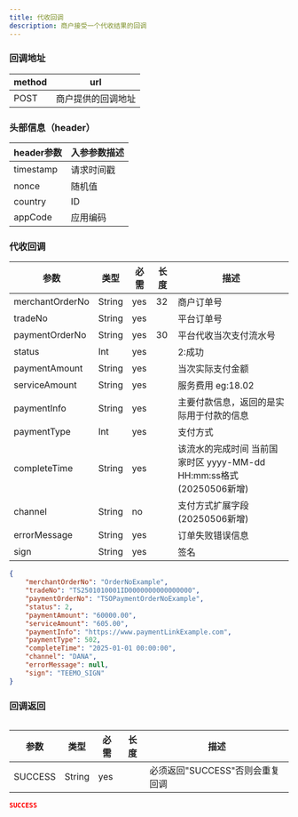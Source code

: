 ```yaml
---
title: 代收回调
description: 商户接受一个代收结果的回调
---
```


### 回调地址

| method | url                |
| ------ | ------------------ |
| POST   | 商户提供的回调地址 |


### 头部信息（header）

| header参数 | 入参参数描述 |
|----------|--------|
| timestamp | 请求时间戳  |
| nonce    | 随机值    |
| country  | ID     |
| appCode  | 应用编码   |

### 代收回调

| 参数              | 类型   | 必需 | 长度  | 描述                                               |
|-----------------| ------ | ---- |-----|--------------------------------------------------|
| merchantOrderNo | String | yes  | 32  | 商户订单号                                            |
| tradeNo         | String | yes  |     | 平台订单号                                            |
| paymentOrderNo  | String | yes  | 30  | 平台代收当次支付流水号                                      |
| status          | Int | yes  |     | 2:成功                                             |
| paymentAmount   | String | yes   |     | 当次实际支付金额                                         |
| serviceAmount   | String | yes   |     | 服务费用  eg:18.02                                   |
| paymentInfo     | String | yes   |     | 主要付款信息，返回的是实际用于付款的信息                             |
| paymentType     | Int | yes   |     | 支付方式                                             |
| completeTime    | String | yes  |     | 该流水的完成时间 当前国家时区 yyyy-MM-dd HH:mm:ss格式 (20250506新增) |
| channel         | String | no  |    | 支付方式扩展字段(20250506新增) |
| errorMessage    | String | yes  |     | 订单失败错误信息                                         |
| sign            | String | yes  |     | 签名                                               |

```json title=回调示例
{
    "merchantOrderNo": "OrderNoExample",
    "tradeNo": "TS2501010001ID0000000000000000",
    "paymentOrderNo": "TSOPaymentOrderNoExample",
    "status": 2,
    "paymentAmount": "60000.00", 
    "serviceAmount": "605.00",
    "paymentInfo": "https://www.paymentLinkExample.com",
    "paymentType": 502,
    "completeTime": "2025-01-01 00:00:00",
    "channel": "DANA",
    "errorMessage": null,
    "sign": "TEEMO_SIGN"
}
```

### 回调返回

<Table
thead={["字段", "类型", "必需", "描述"]}
tbody={[["SUCCESS", "String", "yes", '必须返回"SUCCESS"否则会重复回调']]}
/>

| 参数    | 类型   | 必需 | 长度 | 描述                            |
| ------- | ------ | ---- | ---- | ------------------------------- |
| SUCCESS | String | yes  |      | 必须返回"SUCCESS"否则会重复回调 |

```json title=回调示例
SUCCESS
```
